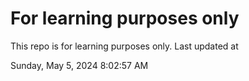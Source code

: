 # For learning purposes only
This repo is for learning purposes only.
Last updated at

Sunday, May 5, 2024 8:02:57 AM

